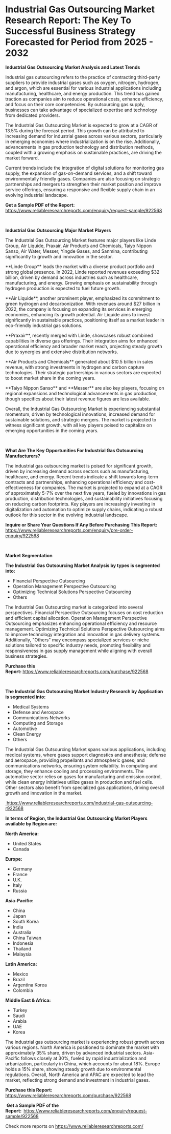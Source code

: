 <p><h1>Industrial Gas Outsourcing Market Research Report: The Key To Successful Business Strategy Forecasted for Period from 2025 - 2032</h1></p><p><strong>Industrial Gas Outsourcing Market Analysis and Latest Trends</strong></p>
<p><p>Industrial gas outsourcing refers to the practice of contracting third-party suppliers to provide industrial gases such as oxygen, nitrogen, hydrogen, and argon, which are essential for various industrial applications including manufacturing, healthcare, and energy production. This trend has gained traction as companies aim to reduce operational costs, enhance efficiency, and focus on their core competencies. By outsourcing gas supply, businesses can take advantage of specialized expertise and technology from dedicated providers.</p><p>The Industrial Gas Outsourcing Market is expected to grow at a CAGR of 13.5% during the forecast period. This growth can be attributed to increasing demand for industrial gases across various sectors, particularly in emerging economies where industrialization is on the rise. Additionally, advancements in gas production technology and distribution methods, coupled with a growing emphasis on sustainable practices, are driving the market forward. </p><p>Current trends include the integration of digital solutions for monitoring gas supply, the expansion of gas-on-demand services, and a shift toward environmentally friendly gases. Companies are also focusing on strategic partnerships and mergers to strengthen their market position and improve service offerings, ensuring a responsive and flexible supply chain in an evolving industrial landscape.</p></p>
<p><strong>Get a Sample PDF of the Report:&nbsp;</strong> <a href="https://www.reliableresearchreports.com/enquiry/request-sample/922568?utm_campaign=2957&utm_medium=2&utm_source=Github&utm_content=ia&utm_term=07032025&utm_id=industrial-gas-outsourcing">https://www.reliableresearchreports.com/enquiry/request-sample/922568</a></p>
<p>&nbsp;</p>
<p><strong>Industrial Gas Outsourcing Major Market Players</strong></p>
<p><p>The Industrial Gas Outsourcing Market features major players like Linde Group, Air Liquide, Praxair, Air Products and Chemicals, Taiyo Nippon Sanso, Air Water, Messer, Yingde Gases, and Sanmina, contributing significantly to growth and innovation in the sector.</p><p>**Linde Group** leads the market with a diverse product portfolio and strong global presence. In 2022, Linde reported revenues exceeding $32 billion, driven by demand across industries such as healthcare, manufacturing, and energy. Growing emphasis on sustainability through hydrogen production is expected to fuel future growth.</p><p>**Air Liquide**, another prominent player, emphasized its commitment to green hydrogen and decarbonization. With revenues around $27 billion in 2022, the company is focusing on expanding its services in emerging economies, enhancing its growth potential. Air Liquide aims to invest significantly in sustainable practices, positioning itself as a market leader in eco-friendly industrial gas solutions.</p><p>**Praxair**, recently merged with Linde, showcases robust combined capabilities in diverse gas offerings. Their integration aims for enhanced operational efficiency and broader market reach, projecting steady growth due to synergies and extensive distribution networks.</p><p>**Air Products and Chemicals** generated about $10.5 billion in sales revenue, with strong investments in hydrogen and carbon capture technologies. Their strategic partnerships in various sectors are expected to boost market share in the coming years.</p><p>**Taiyo Nippon Sanso** and **Messer** are also key players, focusing on regional expansions and technological advancements in gas production, though specifics about their latest revenue figures are less available.</p><p>Overall, the Industrial Gas Outsourcing Market is experiencing substantial momentum, driven by technological innovations, increased demand for sustainable solutions, and strategic mergers. The market is projected to witness significant growth, with all key players poised to capitalize on emerging opportunities in the coming years.</p></p>
<p>&nbsp;</p>
<p><strong>What Are The Key Opportunities For Industrial Gas Outsourcing Manufacturers?</strong></p>
<p><p>The industrial gas outsourcing market is poised for significant growth, driven by increasing demand across sectors such as manufacturing, healthcare, and energy. Recent trends indicate a shift towards long-term contracts and partnerships, enhancing operational efficiency and cost-effectiveness for companies. The market is projected to expand at a CAGR of approximately 5-7% over the next five years, fueled by innovations in gas production, distribution technologies, and sustainability initiatives focusing on reducing carbon footprints. Key players are increasingly investing in digitalization and automation to optimize supply chains, indicating a robust outlook for this sector in the evolving industrial landscape.</p></p>
<p><strong>Inquire or Share Your Questions If Any Before Purchasing This Report:</strong> <a href="https://www.reliableresearchreports.com/enquiry/pre-order-enquiry/922568?utm_campaign=2957&utm_medium=2&utm_source=Github&utm_content=ia&utm_term=07032025&utm_id=industrial-gas-outsourcing">https://www.reliableresearchreports.com/enquiry/pre-order-enquiry/922568</a></p>
<p>&nbsp;</p>
<p><strong>Market Segmentation</strong></p>
<p><strong>The Industrial Gas Outsourcing Market Analysis by types is segmented into:</strong></p>
<p><ul><li>Financial Perspective Outsourcing</li><li>Operation Management Perspective Outsourcing</li><li>Optimizing Technical Solutions Perspective Outsourcing</li><li>Others</li></ul></p>
<p><p>The Industrial Gas Outsourcing market is categorized into several perspectives. Financial Perspective Outsourcing focuses on cost reduction and efficient capital allocation. Operation Management Perspective Outsourcing emphasizes enhancing operational efficiency and resource management. Optimizing Technical Solutions Perspective Outsourcing aims to improve technology integration and innovation in gas delivery systems. Additionally, "Others" may encompass specialized services or niche solutions tailored to specific industry needs, promoting flexibility and responsiveness in gas supply management while aligning with overall business strategies.</p></p>
<p><strong>Purchase this Report:&nbsp;</strong><a href="https://www.reliableresearchreports.com/purchase/922568?utm_campaign=2957&utm_medium=2&utm_source=Github&utm_content=ia&utm_term=07032025&utm_id=industrial-gas-outsourcing">https://www.reliableresearchreports.com/purchase/922568</a></p>
<p>&nbsp;</p>
<p><strong>The Industrial Gas Outsourcing Market Industry Research by Application is segmented into:</strong></p>
<p><ul><li>Medical Systems</li><li>Defense and Aerospace</li><li>Communications Networks</li><li>Computing and Storage</li><li>Automotive</li><li>Clean Energy</li><li>Others</li></ul></p>
<p><p>The Industrial Gas Outsourcing Market spans various applications, including medical systems, where gases support diagnostics and anesthesia; defense and aerospace, providing propellants and atmospheric gases; and communications networks, ensuring system reliability. In computing and storage, they enhance cooling and processing environments. The automotive sector relies on gases for manufacturing and emission control, while clean energy initiatives utilize gases in production and fuel cells. Other sectors also benefit from specialized gas applications, driving overall growth and innovation in the market.</p></p>
<p><a href="https://www.reliableresearchreports.com/industrial-gas-outsourcing-r922568?utm_campaign=2957&utm_medium=2&utm_source=Github&utm_content=ia&utm_term=07032025&utm_id=industrial-gas-outsourcing">&nbsp;https://www.reliableresearchreports.com/industrial-gas-outsourcing-r922568</a></p>
<p><strong>In terms of Region, the Industrial Gas Outsourcing Market Players available by Region are:</strong></p>
<p>
    <p> <strong> North America: </strong>
        <ul>
            <li>United States</li>
            <li>Canada</li>
        </ul>
        </p> 
    <p> <strong> Europe: </strong>
        <ul>
            <li>Germany</li>
            <li>France</li>
            <li>U.K.</li>
            <li>Italy</li>
            <li>Russia</li>
        </ul>
        </p> 
    <p> <strong> Asia-Pacific: </strong>
        <ul>
            <li>China</li>
            <li>Japan</li>
            <li>South Korea</li>
            <li>India</li>
            <li>Australia</li>
            <li>China Taiwan</li>
            <li>Indonesia</li>
            <li>Thailand</li>
            <li>Malaysia</li>
        </ul>
        </p> 
    <p> <strong> Latin America: </strong>
        <ul>
            <li>Mexico</li>
            <li>Brazil</li>
            <li>Argentina Korea</li>
            <li>Colombia</li>
        </ul>
        </p> 
    <p> <strong> Middle East & Africa: </strong>
        <ul>
            <li>Turkey</li>
            <li>Saudi</li>
            <li>Arabia</li>
            <li>UAE</li>
            <li>Korea</li>
        </ul>
    </p>
    </p>
<p><p>The industrial gas outsourcing market is experiencing robust growth across various regions. North America is positioned to dominate the market with approximately 35% share, driven by advanced industrial sectors. Asia-Pacific follows closely at 30%, fueled by rapid industrialization and urbanization, particularly in China, which accounts for about 18%. Europe holds a 15% share, showing steady growth due to environmental regulations. Overall, North America and APAC are expected to lead the market, reflecting strong demand and investment in industrial gases.</p></p>
<p><strong>Purchase this Report: </strong><a href="https://www.reliableresearchreports.com/purchase/922568?utm_campaign=2957&utm_medium=2&utm_source=Github&utm_content=ia&utm_term=07032025&utm_id=industrial-gas-outsourcing">https://www.reliableresearchreports.com/purchase/922568</a></p>
<p>&nbsp;<strong>Get a Sample PDF of the Report:&nbsp;&nbsp;</strong><a href="https://www.reliableresearchreports.com/enquiry/request-sample/922568?utm_campaign=2957&utm_medium=2&utm_source=Github&utm_content=ia&utm_term=07032025&utm_id=industrial-gas-outsourcing">https://www.reliableresearchreports.com/enquiry/request-sample/922568</a></p>
<p><strong></strong></p>
<p>Check more reports on <a href="https://www.reliableresearchreports.com/?utm_campaign=2957&utm_medium=2&utm_source=Github&utm_content=ia&utm_term=07032025&utm_id=industrial-gas-outsourcing">https://www.reliableresearchreports.com/</a></p>
